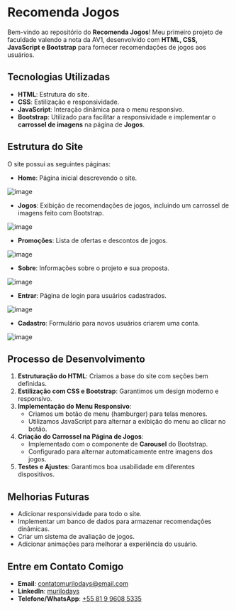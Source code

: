 # Recomenda Jogos  

Bem-vindo ao repositório do **Recomenda Jogos**! Meu primeiro projeto de faculdade valendo a nota da AV1, desenvolvido com **HTML, CSS, JavaScript e Bootstrap** para fornecer recomendações de jogos aos usuários.  

## Tecnologias Utilizadas  

- **HTML**: Estrutura do site.  
- **CSS**: Estilização e responsividade.  
- **JavaScript**: Interação dinâmica para o menu responsivo.  
- **Bootstrap**: Utilizado para facilitar a responsividade e implementar o **carrossel de imagens** na página de **Jogos**.  

## Estrutura do Site  

O site possui as seguintes páginas:  

- **Home**: Página inicial descrevendo o site.
 
![image](https://github.com/user-attachments/assets/dae10147-cfc2-4271-b9bb-241d62373c1e)

- **Jogos**: Exibição de recomendações de jogos, incluindo um carrossel de imagens feito com Bootstrap.

![image](https://github.com/user-attachments/assets/6e54aeeb-464b-40ee-abf1-4bca278b4779)
  
- **Promoções**: Lista de ofertas e descontos de jogos.

![image](https://github.com/user-attachments/assets/f9d701ea-a626-4a70-900b-3265467db178)

- **Sobre**: Informações sobre o projeto e sua proposta.

![image](https://github.com/user-attachments/assets/1826dc71-d49c-4235-aaf7-bd535f6edd1e)
 
- **Entrar**: Página de login para usuários cadastrados.

![image](https://github.com/user-attachments/assets/d1da66df-fb13-4af2-8dc0-3c039b5e122d)

- **Cadastro**: Formulário para novos usuários criarem uma conta.

![image](https://github.com/user-attachments/assets/3c8e1528-ec02-4c19-b43b-7f2e2e945e38) 

## Processo de Desenvolvimento  

1. **Estruturação do HTML**: Criamos a base do site com seções bem definidas.  
2. **Estilização com CSS e Bootstrap**: Garantimos um design moderno e responsivo.  
3. **Implementação do Menu Responsivo**:  
   - Criamos um botão de menu (hamburger) para telas menores.  
   - Utilizamos JavaScript para alternar a exibição do menu ao clicar no botão.  
4. **Criação do Carrossel na Página de Jogos**:  
   - Implementado com o componente de **Carousel** do Bootstrap.  
   - Configurado para alternar automaticamente entre imagens dos jogos.  
5. **Testes e Ajustes**: Garantimos boa usabilidade em diferentes dispositivos.  

## Melhorias Futuras  

- Adicionar responsividade para todo o site.
- Implementar um banco de dados para armazenar recomendações dinâmicas.  
- Criar um sistema de avaliação de jogos.  
- Adicionar animações para melhorar a experiência do usuário.  

## Entre em Contato Comigo

- **Email**: contatomurilodays@email.com  
- **LinkedIn**: <a href="https://www.linkedin.com/in/murilodays/"> murilodays </a>
- **Telefone/WhatsApp**: <a href="https://wa.me/message/ONXRU2RSDSNEE1"> +55 81 9 9608 5335 </a>
